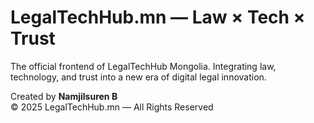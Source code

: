 # LegalTechHub.mn — Law × Tech × Trust
The official frontend of LegalTechHub Mongolia.
Integrating law, technology, and trust into a new era of digital legal innovation.

Created by **Namjilsuren B**  
© 2025 LegalTechHub.mn — All Rights Reserved
